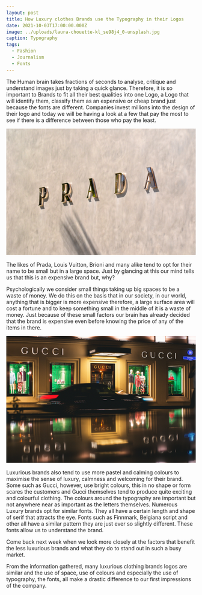 ```yaml
---
layout: post
title: How Luxury clothes Brands use the Typography in their Logos
date: 2021-10-03T17:00:00.000Z
image: ../uploads/laura-chouette-kl_se98j4_0-unsplash.jpg
caption: Typography
tags:
  - Fashion
  - Journalism
  - Fonts
---
```

The Human brain takes fractions of seconds to analyse, critique and understand images just by taking a quick glance. Therefore, it is so important to Brands to fit all their best qualities into one Logo, a Logo that will identify them, classify them as an expensive or cheap brand just because the fonts are different. Companies invest millions into the design of their logo and today we will be having a look at a few that pay the most to see if there is a difference between those who pay the least.

![Prada](../uploads/ryan-gardner-ykaz9cyccqo-unsplash-1-.jpg)

The likes of Prada, Louis Vuitton, Brioni and many alike tend to opt for their name to be small but in a large space. Just by glancing at this our mind tells us that this is an expensive brand but, why?

Psychologically we consider small things taking up big spaces to be a waste of money. We do this on the basis that in our society, in our world, anything that is bigger is more expensive therefore, a large surface area will cost a fortune and to keep something small in the middle of it is a waste of money. Just because of these small factors our brain has already decided that the brand is expensive even before knowing the price of any of the items in there.

![Gucci](../uploads/dima-pechurin-qguujmzgqyq-unsplash.jpg)

Luxurious brands also tend to use more pastel and calming colours to maximise the sense of luxury, calmness and welcoming for their brand. Some such as Gucci, however, use bright colours, this in no shape or form scares the customers and Gucci themselves tend to produce quite exciting and colourful clothing. The colours around the typography are important but not anywhere near as important as the letters themselves. Numerous Luxury brands opt for similar fonts. They all have a certain length and shape of serif that attracts the eye. Fonts such as Finnmark, Belgiana script and other all have a similar pattern they are just ever so slightly different. These fonts allow us to understand the brand.

Come back next week when we look more closely at the factors that benefit the less luxurious brands and what they do to stand out in such a busy market. 

From the information gathered, many luxurious clothing brands logos are similar and the use of space, use of colours and especially the use of typography, the fonts, all make a drastic difference to our first impressions of the company.